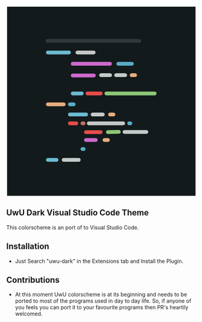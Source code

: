 <p align="center"> 
	<img src="assets/extension-marketplace-icon.png" alt="uwu-code"> 
</p> 

## UwU Dark Visual Studio Code Theme
This colorscheme is an port of to Visual Studio Code. 

## Installation 
- Just Search "uwu-dark" in the Extensions tab and Install the Plugin. 


## Contributions 
-  At this moment UwU colorscheme is at its beginning and needs to be ported to most of the programs used in day to day life. So, if anyone of you feels you can port it to your favourite programs then PR's heartily welcomed.


